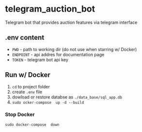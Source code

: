 # telegram_auction_bot

Telegram bot that provides auction features via telegram interface

## .env content

- `PWD` -  path to working dir (do not use when starring w/ Docker)
- `ENDPOINT` - api addres for documentation page
- `TOKEN` - telegram bot api key

## Run w/ Docker

1. `cd` to project folder
1. create `.env` file
1. dowload or restore databse as `./data_base/sql_app.db`
1. `sudo ocker-compose  up -d --build`

### Stop Docker

`sudo docker-compose  down`
